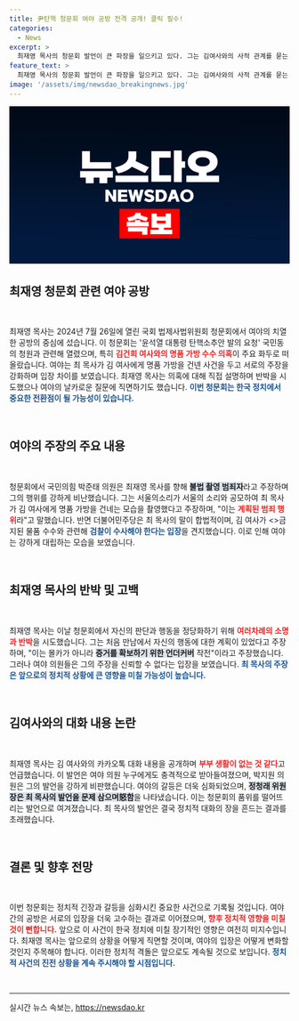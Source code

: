 ```yaml
---
title: 尹탄핵 청문회 여야 공방 전격 공개! 클릭 필수!
categories:
  - News
excerpt: >
  최재영 목사의 청문회 발언이 큰 파장을 일으키고 있다. 그는 김여사와의 사적 관계를 묻는 질문에 부부 생활이 없는 것 같다고 답해 여야의 격렬한 공방을 촉발했다. 대통령 부부의 사생활에 대한 날카로운 질문과 비판이 쏟아지며 코미디 같은 상황이 연출되고 있다.
feature_text: >
  최재영 목사의 청문회 발언이 큰 파장을 일으키고 있다. 그는 김여사와의 사적 관계를 묻는 질문에 부부 생활이 없는 것 같다고 답해 여야의 격렬한 공방을 촉발했다. 대통령 부부의 사생활에 대한 날카로운 질문과 비판이 쏟아지며 코미디 같은 상황이 연출되고 있다.
image: '/assets/img/newsdao_breakingnews.jpg'
---
```


<p><img src="/assets/img/newsdao_breakingnews.jpg" alt="flaretime 속보" /></p>

<h2 data-ke-size="size26">최재영 청문회 관련 여야 공방</h2>  

<p data-ke-size="size16">&nbsp;</p>  

<p>최재영 목사는 2024년 7월 26일에 열린 국회 법제사법위원회 청문회에서 여야의 치열한 공방의 중심에 섰습니다. 이 청문회는 '윤석열 대통령 탄핵소추안 발의 요청' 국민동의 청원과 관련해 열렸으며, 특히 <b><span style="color: #ee2323;">김건희 여사와의 명품 가방 수수 의혹</span></b>이 주요 화두로 떠올랐습니다. 여야는 최 목사가 김 여사에게 명품 가방을 건넨 사건을 두고 서로의 주장을 강화하며 입장 차이를 보였습니다. 최재영 목사는 의혹에 대해 직접 설명하며 반박을 시도했으나 여야의 날카로운 질문에 직면하기도 했습니다. <b><span style="color: #1a5490;">이번 청문회는 한국 정치에서 중요한 전환점이 될 가능성이 있습니다.</span></b></p>

<p data-ke-size="size16">&nbsp;</p>  

<h2 data-ke-size="size26">여야의 주장의 주요 내용</h2>  

<p data-ke-size="size16">&nbsp;</p>  

<p>청문회에서 국민의힘 박준태 의원은 최재영 목사를 향해 <b><span style="background-color: #21538527;">불법 촬영 범죄자</span></b>라고 주장하며 그의 행위를 강하게 비난했습니다. 그는 서울의소리가 서울의 소리와 공모하여 최 목사가 김 여사에게 명품 가방을 건네는 모습을 촬영했다고 주장하며, "이는 <b><span style="color: #ee2323;">계획된 범죄 행위</span></b>라"고 말했습니다. 반면 더불어민주당은 최 목사의 말이 합법적이며, 김 여사가 &lt;&gt;금지된 물품 수수와 관련해 <b><span style="color: #1a5490;">검찰이 수사해야 한다는 입장</span></b>을 견지했습니다. 이로 인해 여야는 강하게 대립하는 모습을 보였습니다. </p>

<p data-ke-size="size16">&nbsp;</p>  

<h2 data-ke-size="size26">최재영 목사의 반박 및 고백</h2>  

<p data-ke-size="size16">&nbsp;</p>  

<p>최재영 목사는 이날 청문회에서 자신의 판단과 행동을 정당화하기 위해 <b><span style="color: #ee2323;">여러차례의 소명과 반박</span></b>을 시도했습니다. 그는 처음 만남에서 자신의 행동에 대한 계획이 있었다고 주장하며, "이는 몰카가 아니라 <b><span style="background-color: #21538527;">증거를 확보하기 위한 언더커버</span></b> 작전"이라고 주장했습니다. 그러나 여야 의원들은 그의 주장을 신뢰할 수 없다는 입장을 보였습니다. <b><span style="color: #1a5490;">최 목사의 주장은 앞으로의 정치적 상황에 큰 영향을 미칠 가능성이 높습니다.</span></b></p>

<p data-ke-size="size16">&nbsp;</p>  

<h2 data-ke-size="size26">김여사와의 대화 내용 논란</h2>  

<p data-ke-size="size16">&nbsp;</p>  

<p>최재영 목사는 김 여사와의 카카오톡 대화 내용을 공개하며 <b><span style="color: #ee2323;">부부 생활이 없는 것 같다</span></b>고 언급했습니다. 이 발언은 여야 의원 누구에게도 충격적으로 받아들여졌으며, 박지원 의원은 그의 발언을 강하게 비판했습니다. 여야의 갈등은 더욱 심화되었으며, <b><span style="background-color: #21538527;">정청래 위원장은 최 목사의 발언을 문제 삼으며怒함</span></b>을 나타냈습니다. 이는 청문회의 품위를 떨어뜨리는 발언으로 여겨졌습니다. 최 목사의 발언은 결국 정치적 대화의 장을 흔드는 결과를 초래했습니다.</p>

<p data-ke-size="size16">&nbsp;</p>  

<h2 data-ke-size="size26">결론 및 향후 전망</h2>  

<p data-ke-size="size16">&nbsp;</p>  

<p>이번 청문회는 정치적 긴장과 갈등을 심화시킨 중요한 사건으로 기록될 것입니다. 여야 간의 공방은 서로의 입장을 더욱 고수하는 결과로 이어졌으며, <b><span style="color: #ee2323;">향후 정치적 영향을 미칠 것이 뻔합니다.</span></b> 앞으로 이 사건이 한국 정치에 미칠 장기적인 영향은 여전히 미지수입니다. 최재영 목사는 앞으로의 상황을 어떻게 직면할 것이며, 여야의 입장은 어떻게 변화할 것인지 주목해야 합니다. 이러한 정치적 격돌은 앞으로도 계속될 것으로 보입니다. <b><span style="color: #1a5490;">정치적 사건의 진전 상황을 계속 주시해야 할 시점입니다.</span></b>  </p>

<p data-ke-size="size16">&nbsp;</p>  

<hr>  
실시간 뉴스 속보는, <a href="https://newsdao.kr" rel="dofollow">https://newsdao.kr</a>


